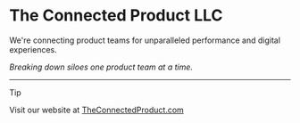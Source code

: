 # The Connected Product LLC

We're connecting product teams for
unparalleled performance and digital experiences.

_Breaking down siloes one product team at a time._

---

> [!TIP]
> Visit our website at [TheConnectedProduct.com](https://theconnectedproduct.com)

